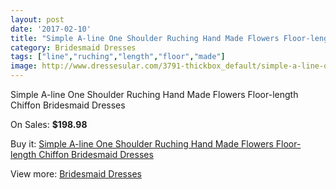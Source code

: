 ```yaml
---
layout: post
date: '2017-02-10'
title: "Simple A-line One Shoulder Ruching Hand Made Flowers Floor-length Chiffon Bridesmaid Dresses"
category: Bridesmaid Dresses
tags: ["line","ruching","length","floor","made"]
image: http://www.dressesular.com/3791-thickbox_default/simple-a-line-one-shoulder-ruching-hand-made-flowers-floor-length-chiffon-bridesmaid-dresses.jpg
---
```

Simple A-line One Shoulder Ruching Hand Made Flowers Floor-length Chiffon Bridesmaid Dresses

On Sales: **$198.98**
<a href="https://www.dressesular.com/bridesmaid-dresses/1494-simple-a-line-one-shoulder-ruching-hand-made-flowers-floor-length-chiffon-bridesmaid-dresses.html"><amp-img layout="responsive" width="600" height="600" src="//www.dressesular.com/3791-thickbox_default/simple-a-line-one-shoulder-ruching-hand-made-flowers-floor-length-chiffon-bridesmaid-dresses.jpg" alt="Simple A-line One Shoulder Ruching Hand Made Flowers Floor-length Chiffon Bridesmaid Dresses 0" /></a>

Buy it: [Simple A-line One Shoulder Ruching Hand Made Flowers Floor-length Chiffon Bridesmaid Dresses](https://www.dressesular.com/bridesmaid-dresses/1494-simple-a-line-one-shoulder-ruching-hand-made-flowers-floor-length-chiffon-bridesmaid-dresses.html "Simple A-line One Shoulder Ruching Hand Made Flowers Floor-length Chiffon Bridesmaid Dresses")

View more: [Bridesmaid Dresses](https://www.dressesular.com/4-bridesmaid-dresses "Bridesmaid Dresses")